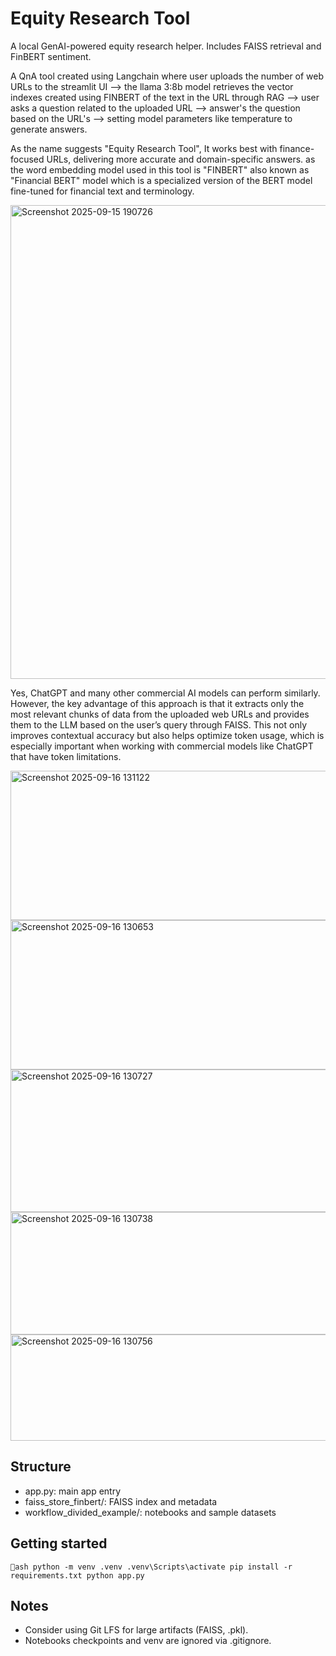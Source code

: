 ﻿# Equity Research Tool

A local GenAI-powered equity research helper. Includes FAISS retrieval and FinBERT sentiment.

A QnA tool created using Langchain where user uploads the number of web URLs to the streamlit UI --> the llama 3:8b model retrieves the vector indexes created using FINBERT of the text in the URL through RAG --> user asks a question related to the uploaded URL --> answer's the question based on the URL's --> setting model parameters like temperature to generate answers.

As the name suggests "Equity Research Tool", It works best with finance-focused URLs, delivering more accurate and domain-specific answers. as the word embedding model used in this tool is "FINBERT" also known as "Financial BERT" model which is a specialized version of the BERT model fine-tuned for financial text and terminology.

<img width="1857" height="758" alt="Screenshot 2025-09-15 190726" src="https://github.com/user-attachments/assets/163458fd-ec66-4d99-88fd-f0a8cb633701" />



Yes, ChatGPT and many other commercial AI models can perform similarly. However, the key advantage of this approach is that it extracts only the most relevant chunks of data from the uploaded web URLs and provides them to the LLM based on the user’s query through FAISS. This not only improves contextual accuracy but also helps optimize token usage, which is especially important when working with commercial models like ChatGPT that have token limitations.

<img width="1133" height="239" alt="Screenshot 2025-09-16 131122" src="https://github.com/user-attachments/assets/132e1b22-1ec6-4734-897e-3af354ed2ca7" />


<img width="759" height="239" alt="Screenshot 2025-09-16 130653" src="https://github.com/user-attachments/assets/a17fa723-00f3-4f95-adf5-4aacba53ccf4" />

<img width="757" height="228" alt="Screenshot 2025-09-16 130727" src="https://github.com/user-attachments/assets/aa8fc881-9b2a-48c2-969b-1d692d2c0a34" />

<img width="1012" height="196" alt="Screenshot 2025-09-16 130738" src="https://github.com/user-attachments/assets/6ae0cc24-0eea-419d-9313-e01076d4b59e" />

<img width="960" height="170" alt="Screenshot 2025-09-16 130756" src="https://github.com/user-attachments/assets/484b8398-8d38-4d43-b149-387505ca42d1" />

## Structure
- app.py: main app entry
- faiss_store_finbert/: FAISS index and metadata
- workflow_divided_example/: notebooks and sample datasets

## Getting started
`ash
python -m venv .venv
.venv\Scripts\activate
pip install -r requirements.txt
python app.py
`

## Notes
- Consider using Git LFS for large artifacts (FAISS, .pkl).
- Notebooks checkpoints and venv are ignored via .gitignore.
